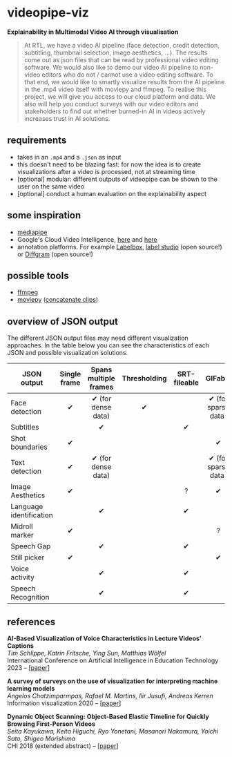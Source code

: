 # videopipe-viz

**Explainability in Multimodal Video AI through visualisation**

> At RTL, we have a video AI pipeline (face detection, credit detection, subtitling, thumbnail selection, image aesthetics, …). The results come out as json files that can be read by professional video editing software. We would also like to demo our video AI pipeline to non-video editors who do not / cannot use a video editing software. To that end, we would like to smartly visualize results from the AI pipeline in the .mp4 video itself with moviepy and ffmpeg.
> To realise this project, we will give you access to our cloud platform and data. We also will help you conduct surveys with our video editors and stakeholders to find out whether burned-in AI in videos actively increases trust in AI solutions.

## requirements

- takes in an `.mp4` and a `.json` as input
- this doesn't need to be blazing fast: for now the idea is to create visualizations after a video is processed, not at streaming time 
- [optional] modular: different outputs of videopipe can be shown to the user on the same video  
- [optional] conduct a human evaluation on the explainability aspect

## some inspiration

- [mediapipe](https://github.com/google/mediapipe)
- Google's Cloud Video Intelligence, [here](https://youtu.be/hX71H78UYAc?t=845) and [here](https://youtu.be/hX71H78UYAc?t=974)
- annotation platforms. For example [Labelbox](https://docs.labelbox.com/docs/video-annotations), [label studio](https://github.com/heartexlabs/label-studio) (open source!) or [Diffgram](https://diffgram.readme.io/docs/video-introduction) (open source!)

## possible tools

- [ffmpeg](https://ffmpeg.org/)
- [moviepy](https://zulko.github.io/moviepy/) ([concatenate clips](https://zulko.github.io/moviepy/getting_started/compositing.html))

## overview of JSON output

The different JSON output files may need different visualization approaches. In the table below you can see the characteristics of each JSON and possible visualization solutions.


| JSON output             | Single frame | Spans multiple frames | Thresholding | SRT-fileable |       GIFable       |
|-------------------------|:------------:|:---------------------:|:------------:|:------------:|:-------------------:|
| Face detection          |       ✔      |   ✔ (for dense data)  |       ✔      |              | ✔ (for sparse data) |
| Subtitles               |              |           ✔           |              |       ✔      |                     |
| Shot boundaries         |       ✔      |                       |              |              |          ✔          |
| Text detection          |       ✔      |   ✔ (for dense data)  |              |              | ✔ (for sparse data) |
| Image Aesthetics        |       ✔      |                       |              |       ?      |          ✔          |
| Language identification |              |           ✔           |              |       ✔      |                     |
| Midroll marker          |       ✔      |                       |              |              |          ?          |
| Speech Gap              |              |           ✔           |              |       ✔      |                     |
| Still picker            |       ✔      |                       |              |              |          ✔          |
| Voice activity          |              |           ✔           |              |       ✔      |                     |
| Speech Recognition      |              |           ✔           |              |       ✔      |                     |

## references

**AI-Based Visualization of Voice Characteristics in Lecture Videos’ Captions**  
*Tim Schlippe, Katrin Fritsche, Ying Sun, Matthias Wölfel*  
International Conference on Artificial Intelligence in Education Technology 2023 – [[paper](https://link.springer.com/chapter/10.1007/978-981-19-8040-4_8)]

**A survey of surveys on the use of visualization for interpreting machine learning models**  
*Angelos Chatzimparmpas, Rafael M. Martins, Ilir Jusufi, Andreas Kerren*  
Information visualization 2020 – [[paper](https://journals.sagepub.com/doi/10.1177/1473871620904671)]

**Dynamic Object Scanning: Object-Based Elastic Timeline for Quickly Browsing First-Person Videos**  
*Seita Kayukawa, Keita Higuchi, Ryo Yonetani, Masanori Nakamura, Yoichi Sato, Shigeo Morishima*  
CHI 2018 (extended abstract) – [[paper](https://dl.acm.org/doi/pdf/10.1145/3170427.3186501)]


